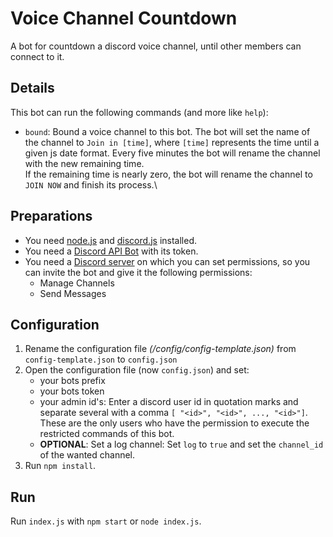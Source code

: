 # Voice Channel Countdown 
A bot for countdown a discord voice channel, until other members can connect to it.  

## Details
This bot can run the following commands (and more like `help`):
* ```bound```: Bound a voice channel to this bot. The bot will set the name of the channel to `Join in [time]`, 
  where `[time]` represents the time until a given js date format. Every five minutes the bot will rename the channel with the new remaining time.\
  If the remaining time is nearly zero, the bot will rename the channel to `JOIN NOW` and finish its process.\

## Preparations
* You need [node.js](https://nodejs.org/en/) and [discord.js](https://discord.js.org/#/) installed.
* You need a [Discord API Bot](https://discord.com/developers/applications) with its token.
* You need a [Discord server](https://support.discord.com/hc/en-us/articles/204849977-How-do-I-create-a-server) on which you can set permissions, so you can invite the bot and give it the following permissions:
    * Manage Channels
    * Send Messages

## Configuration
1. Rename the configuration file *(/config/config-template.json)* from ```config-template.json``` to ```config.json```
2. Open the configuration file (now ```config.json```) and set:
    * your bots prefix
    * your bots token
    * your admin id's: Enter a discord user id in quotation marks and separate several with a comma ```[ "<id>", "<id>", ..., "<id>"]```.\
      These are the only users who have the permission to execute the restricted commands of this bot.
    * **OPTIONAL**: Set a log channel: Set `log` to `true` and set the `channel_id` of the wanted channel.
3. Run ```npm install```.

## Run
Run ```index.js``` with ```npm start``` or ```node index.js```.




   
